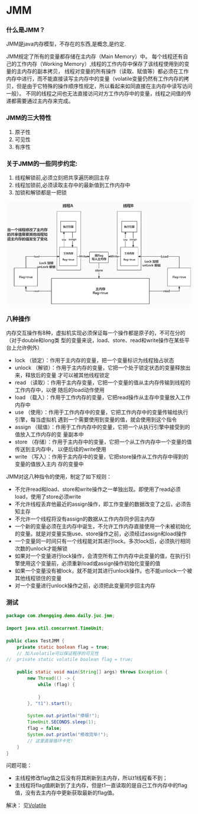 # JMM

### 什么是JMM？

JMM是java内存模型，不存在的东西,是概念,是约定.

JMM规定了所有的变量都存储在主内存（Main Memory）中。
每个线程还有自己的工作内存（Working Memory）,线程的工作内存中保存了该线程使用到的变量的主内存的副本拷贝，
线程对变量的所有操作（读取、赋值等）都必须在工作内存中进行，而不能直接读写主内存中的变量（volatile变量仍然有工作内存的拷贝，但是由于它特殊的操作顺序性规定，所以看起来如同直接在主内存中读写访问一般）。
不同的线程之间也无法直接访问对方工作内存中的变量，线程之间值的传递都需要通过主内存来完成。

### JMM的三大特性

1. 原子性
2. 可见性
3. 有序性

### 关于JMM的一些同步约定:

1. 线程解锁前,必须立刻把共享遍历刷回主存
2. 线程加锁前,必须读取主存中的最新值到工作内存中
3. 加锁和解锁都是一把锁

![img.png](images/JMM.png)

### 八种操作

内存交互操作有8种，虚拟机实现必须保证每一个操作都是原子的，不可在分的（对于double和long类
型的变量来说，load、store、read和write操作在某些平台上允许例外）

- lock （锁定）：作用于主内存的变量，把一个变量标识为线程独占状态
- unlock （解锁）：作用于主内存的变量，它把一个处于锁定状态的变量释放出来，释放后的变量
  才可以被其他线程锁定
- read （读取）：作用于主内存变量，它把一个变量的值从主内存传输到线程的工作内存中，以便
  随后的load动作使用
- load （载入）：作用于工作内存的变量，它把read操作从主存中变量放入工作内存中
- use （使用）：作用于工作内存中的变量，它把工作内存中的变量传输给执行引擎，每当虚拟机
  遇到一个需要使用到变量的值，就会使用到这个指令
- assign （赋值）：作用于工作内存中的变量，它把一个从执行引擎中接受到的值放入工作内存的变
  量副本中
- store （存储）：作用于主内存中的变量，它把一个从工作内存中一个变量的值传送到主内存中，
  以便后续的write使用
- write （写入）：作用于主内存中的变量，它把store操作从工作内存中得到的变量的值放入主内
  存的变量中

JMM对这八种指令的使用，制定了如下规则：

- 不允许read和load、store和write操作之一单独出现。即使用了read必须load，使用了store必须write
- 不允许线程丢弃他最近的assign操作，即工作变量的数据改变了之后，必须告知主存
- 不允许一个线程将没有assign的数据从工作内存同步回主内存
- 一个新的变量必须在主内存中诞生，不允许工作内存直接使用一个未被初始化的变量。就是对变量实施use、store操作之前，必须经过assign和load操作
- 一个变量同一时间只有一个线程能对其进行lock。多次lock后，必须执行相同次数的unlock才能解锁
- 如果对一个变量进行lock操作，会清空所有工作内存中此变量的值，在执行引擎使用这个变量前，必须重新load或assign操作初始化变量的值
- 如果一个变量没有被lock，就不能对其进行unlock操作。也不能unlock一个被其他线程锁住的变量
- 对一个变量进行unlock操作之前，必须把此变量同步回主内存

### 测试

```java
package com.zhengqing.demo.daily.juc.jmm;

import java.util.concurrent.TimeUnit;

public class TestJMM {
    private static boolean flag = true;
    // 加入volatile可以保证程序的可见性
//  private static volatile boolean flag = true;

    public static void main(String[] args) throws Exception {
        new Thread(() -> {
            while (flag) {

            }
        }, "t1").start();

        System.out.println("停顿!");
        TimeUnit.SECONDS.sleep(1);
        flag = false;
        System.out.println("修改完毕!");
        // 这里直接循环卡死!
    }
}
```

问题可能：

- 主线程修改flag值之后没有将其刷新到主内存，所以t1线程看不到；
- 主线程将flag值刷新到了主内存，但是t1一直读取的是自己工作内存中的flag值，没有去主内存中更新获取最新的flag值。

解决： 见[Volatile](./15-Volatile.md)

